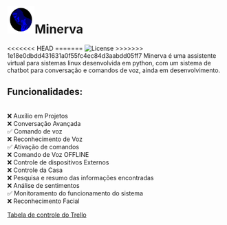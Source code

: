 <h1><img src="./icons/minerva_icon_final.png" width="64" height="64">Minerva</h1>
<<<<<<< HEAD
=======
<img src="https://camo.githubusercontent.com/11ea867a0ab228989cfa15eac7d558e903ad4053fa9154e667893bfd60f233b7/68747470733a2f2f696d672e736869656c64732e696f2f62616467652f4c6963656e73652d425344253230332d2d436c617573652d6f72616e67652e737667" alt="License" data-canonical-src="https://img.shields.io/badge/License-BSD%203--Clause-orange.svg" style="max-width: 100%;">
>>>>>>> 1e18e0dbdd431631a0f55fc4ec84d3aabdd05ff7
Minerva é uma assistente virtual para sistemas linux desenvolvida em python, com um sistema de chatbot para conversação e comandos de voz, ainda em desenvolvimento.

<h2>Funcionalidades:</h2><br/>
❌ Auxílio em Projetos<br/>
❌ Conversação Avançada<br/>
✅ Comando de voz<br/>
❌ Reconhecimento de Voz<br/>
✅ Ativação de comandos<br/>
❌ Comando de Voz OFFLINE<br/>
❌ Controle de dispositivos Externos<br/>
❌ Controle da Casa<br/>
❌ Pesquisa e resumo das informações encontradas<br/>
❌ Análise de sentimentos<br/>
✅ Monitoramento do funcionamento do sistema<br/>
❌ Reconhecimento Facial<br/>

<a href="https://trello.com/b/o9bPkwWi/minerva">Tabela de controle do Trello</a><br/>







